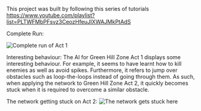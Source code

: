 This project was built by following this series of tutorials https://www.youtube.com/playlist?list=PLTWFMbPFsvz3CeozHfeuJIXWAJMkPtAdS

Complete Run:

![Complete run of Act 1](Videos/Sonic_GreenHillZone.Act1_Complete_Run.gif)

Interesting behaviour:
The AI for Green Hill Zone Act 1 displays some interesting behaviour. For example, it seems to have learnt how to kill enemies as well as avoid spikes. Furthermore, it refers to jump over obstacles such as loop-the-loops instead of going through them. As such, when applying the network to Green Hill Zone Act 2, it quickly becomes stuck when it is required to overcome a similar obstacle.

The network getting stuck on Act 2:
![The network gets stuck here](Videos/Sonic_GreenHillZone.Act2_Stuck.gif)

